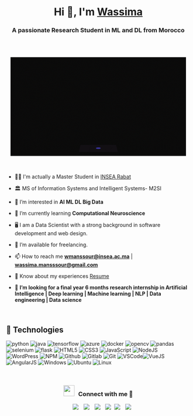 <!---

- 👋 Hi, I’m @wassima-manssour
- 👩‍🎓 I'm actually a Master Student 
- 🏛️ _MS of Information Systems and Intelligent Systems- M2SI_ at INSEA, Rabat,Morocco.
- 🖥️ I am a Data Scientist with a strong background in software development and web design.
- 👀 I’m interested in **AI** **ML** **DL** **Big Data**
- 🌱 I’m currently learning **Computational Neuroscience**
- 📫 How to reach me:
    - Email: wassima.mansssour@gmail.com
    - Linkedin: https://www.linkedin.com/in/wassima-manssour-b48a7018a/
    - Instagram:  https://www.instagram.com/wassima_manssour_


wassima-manssour/wassima-manssour is a ✨ special ✨ repository because its `README.md` (this file) appears on your GitHub profile.
You can click the Preview link to take a look at your changes.
--->

<h1 align="center">Hi 👋, I'm <a href="https://100rabhcsmc.github.io/Me.io/" target="blank">
Wassima</a></h1>
<h3 align="center">A passionate Research Student in ML and DL from Morocco </h3>
<br>
<br>
<p align="center">
  <img  alt="GIF" src="https://github.com/wassima-manssour/wassima-manssour-portfolio/blob/main/images/giphy.gif">
</p>

<br>

- 👩‍🎓 I'm actually a Master Student in <a href="https://insea.ac.ma/" target="blank">INSEA Rabat</a>

- 🏛️ MS of Information Systems and Intelligent Systems- M2SI

- 💝 I’m interested in **AI ML DL Big Data**

- 🌱 I’m currently learning **Computational Neuroscience**

- 🖥️ I am a Data Scientist with a strong background in software development and web design.

- 🤝 I’m available for freelancing.

- 📫 How to reach me **wmanssour@insea.ac.ma** | **wassima.mansssour@gmail.com**

- 📄 Know about my experiences <a href="https://github.com/wassima-manssour/wassima-manssour-portfolio/blob/main/resume/Wassima_CV_2022.pdf target=b_blank" target="blank">Resume</a>

- 👀  **I’m looking for a final year 6 months research internship in Artificial Intelligence | Deep learning | Machine learning | NLP | Data engineering | Data science**

<br>

## :wrench: Technologies
![python](https://img.icons8.com/color/30/python.png)
![java](https://img.icons8.com/color/30/java.png)
![tensorflow](https://img.icons8.com/color/30/tensorflow.png)
![azure](https://img.icons8.com/color/30/azure.png)
![docker](https://img.icons8.com/color/30/docker.png)
![opencv](https://img.icons8.com/color/30/opencv.png)
![pandas](https://img.icons8.com/color/30/pandas.png)
![selenium](https://img.icons8.com/color/30/selenium.png)
![flask](https://img.icons8.com/color/30/flask.png)
![HTML5](https://img.icons8.com/color/30/html-5.png)
![CSS3](https://img.icons8.com/color/30/css3.png)
![JavaScript](https://img.icons8.com/color/30/javascript.png)
![NodeJS](https://img.icons8.com/color/30/nodejs.png)
![WordPress](https://img.icons8.com/color/30/wordpress.png)
![NPM](https://img.icons8.com/color/30/npm.png)
![Github](https://img.icons8.com/material-outlined/30/github.png)
![Gitlab](https://img.icons8.com/color/30/gitlab.png)
![Git](https://img.icons8.com/color/30/git.png)
![VSCode](https://img.icons8.com/color/30/visual-studio-code-2019.png)![VueJS](https://img.icons8.com/color/30/vue-js.png)
![AngularJS](https://img.icons8.com/color/30/angularjs.png)
![Windows](https://img.icons8.com/color/30/windows-10.png)
![Ubuntu](https://img.icons8.com/color/30/ubuntu--v1.png)
![Linux](https://img.icons8.com/color/30/linux.png)

<br/>

<h3 align="center" > <img src="https://media.giphy.com/media/iY8CRBdQXODJSCERIr/giphy.gif" width="30" height="30" style="margin-right: 10px;">Connect with me 🤝 </h3>

<p align="center">

 <div align="center"  class="icons-social" style="margin-left: 10px;">
        <a style="margin-left: 10px;"  target="_blank" href="https://www.linkedin.com/in/wassima-manssour-b48a7018a/">
		          <img src="https://img.icons8.com/doodle/40/000000/linkedin--v2.png"></a>
        <a style="margin-left: 10px;" target="_blank" href="https://github.com/wassima-manssour">
		          <img src="https://img.icons8.com/doodle/40/000000/github--v1.png"></a>
        <a style="margin-left: 10px;" target="_blank" href="https://www.instagram.com/wassima_manssour_/?hl=en">
		          <img src="https://img.icons8.com/doodle/40/000000/instagram-new--v2.png"></a>
	      <a style="margin-left: 10px;" target="_blank" href="https://www.youtube.com/channel/UCGFdt2CaE53qXorFvKSAi_g">
		          <img src="https://img.icons8.com/doodle/1x/youtube--v2.png" ></a>
	      <a style="margin-left: 5px;" target="_blank" href="https://github.com/wassima-manssour/wassima-manssour-portfolio/blob/main/resume/Wassima_CV_2022.pdf target=b_blank">
		          <img src="https://img.icons8.com/plasticine/0.5x/resume.png" ></a>
        <a style="margin-left: 10px;" target="_blank" href="https://www.buymeacoffee.com/manswassimW">
		          <img src="https://img.icons8.com/plasticine/0.5x/coffee-to-go.png" ></a> 
              
  </div>

</p>
